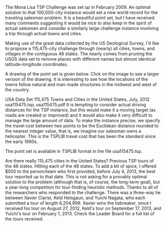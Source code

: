 The Mona Lisa TSP Challenge was set up in February 2009. An optimal solution to that 100,000-city instance would set a new world record for the traveling salesman problem. It is a beautiful point set, but I have received many comments suggesting it would be nice to also keep in the spirit of actual salesmen and consider a similarly large challenge instance involving a trip through actual towns and cities.

Making use of the great data collected by the US Geological Survey, I'd like to propose a 115,475-city challenge through (nearly) all cities, towns, and villages in the contiguous 48 states. The nearly comes from pruning the USGS data set to remove places with different names but almost identical latitude-longitude coordinates.

A drawing of the point set is given below. Click on the image to see a larger version of the drawing. It is interesting to see how the locations of the towns follow natural and man-made structures in the midwest and west of the country.


USA Data Set
115,475 Towns and Cities in the United States, July, 2012
usa115475.tsp, usa115475.pdf
It is tempting to consider actual driving distances for the TSP instance, but this would make it a moving target (as roads are created or improved) and it would also make it very difficult to manage the large amount of data. To make the instance precise, we specify the travel cost between two points to be the Euclidean distance rounded to the nearest integer value, that is, we imagine our salesman owns a helicopter. This is the TSPLIB travel cost that has been the standard since the early 1990s.

The point set is available in TSPLIB format in the file usa115475.tsp.

Are there really 115,475 cities in the United States?
Previous TSP tours of the 48 states.
Hitting each of the 48 states.
To add a bit of spice, I offered $500 to the person/team who first provided, before July 4, 2013, the best tour reported up to that date. This is not asking for a provably optimal solution to the problem (although that is, of course, the long-term goal), but a year-long competition for tour-finding heuristic methods. Thanks to all of the researchers who responded to the challenge. There was a three-way tie between Xavier Clarist, Keld Helsgaun, and Yuichi Nagata, who each submitted a tour of length 6,204,999. Xavier wins the tiebreaker, since I received his tour on August 27, 2012, Keld's tour on September 17, 2013, and Yuichi's tour on February 1, 2013. Check the Leader Board for a full list of the tours received.